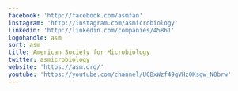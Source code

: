 ```yaml
---
facebook: 'http://facebook.com/asmfan'
instagram: 'http://instagram.com/asmicrobiology'
linkedin: 'http://linkedin.com/companies/45861'
logohandle: asm
sort: asm
title: American Society for Microbiology
twitter: asmicrobiology
website: 'https://asm.org/'
youtube: 'https://youtube.com/channel/UCBxWzf49gVHz0Ksgw_N8brw'
---
```


